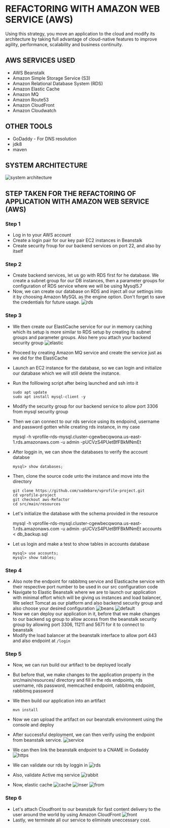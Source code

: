 # REFACTORING WITH AMAZON WEB SERVICE (AWS)
Using this strategy, you move an application to the cloud and modify its architecture by taking full advantage of cloud-native features to improve agility, performance, scalability and business continuity.


##  AWS SERVICES USED
+ AWS Beanstalk
+ Amazon Simple Storage Service (S3)
+ Amazon Relational Database System (RDS)
+ Amazon Elastic Cache
+ Amazon MQ
+ Amazon Route53
+ Amazon CloudFront
+ Amazon Cloudwatch

##  OTHER TOOLS 
+ GoDaddy - For DNS resolution 
+ jdk8
+ maven

##  SYSTEM ARCHITECTURE
![system architecture](./images/sys-des.png)

## STEP TAKEN FOR THE REFACTORING OF APPLICATION WITH AMAZON WEB SERVICE (AWS)
### Step 1
  + Log in to your AWS account
  + Create a login pair for our key pair EC2 instances in Beanstalk
  + Create security froup for our backend services on port 22, and also by itself
### Step 2
  + Create backend services, let us go with RDS first for he database. We create a subnet group for our DB instances, then a parameter groups for configuration of RDS service where we will be using Mysql5.7
  + Now, we can create our database on RDS and inject all our settings into it by choosing Amazon MySQL as the engine option. Don't forget to save the credentials for future usage.
  ![rds](./images/rds.png)
### Step 3
  + We then create our ElastiCache service for our in memory caching which its setup is more similar to RDS setup by creating its subnet groups and parameter groups. Also here you attach your backend security group
  ![elastic](./images/elasticache.png)
  + Proceed by creating Amazon MQ service and create the service just as we did for the ElastiCache
  +  Launch an EC2 instance for the database, so we can login and initialize our database which we will still delete the instance.
  + Run the folllowing script after being launched and ssh into it

        sudo apt update
        sudo apt install mysql-client -y
 +  Modify the security group for our backend service to allow port 3306  from mysql security group
 +  Then we can connect to our rds service using its endpoind, username and password gotten while creating rds instance, in my case

      mysql -h vprofile-rds-mysql.cluster-cgewbecqwona.us-east-1.rds.amazonaws.com -u admin -pUCVzS4PUetBfFBkMNmEt
  + After loggin in, we can show the databases to verify the account databse

        mysql> show databases;
  + Then, clone the source code unto the instance and move into the directory

        git clone https://github.com/sadebare/vprofile-project.git
        cd vprofile-project
        git checkout aws-Refactor
        cd src/main/resources


  +  Let's initialize the database with the schema provided in the resource 

        mysql -h vprofile-rds-mysql.cluster-cgewbecqwona.us-east-1.rds.amazonaws.com -u admin -pUCVzS4PUetBfFBkMNmEt accounts < db_backup.sql 
  + Let us login and make a test to show tables in accounts database

        mysql> use accounts;
        mysql> show tables;


### Step 4
  + Also note the endpoint for rabbitmq service and Elasticache service with their respective port number to be used in our src configuration code
  + Navigate to Elastic Beanstalk where we are to launch our application with minimal effort which will be giving us instances and load balancer, We select Tomcat as our platform and also backend security group and also choose your desired configuration
  ![beans](./images/beanstalk.png)
  ![default](./images/default-bean.png)
  + Now we can deploy our application in it, before that we make changes to our backend sg group to allow access from the beanstalk security group by allowing port 3306, 11211 and 5671 for it to connect to beanstalk
  + Modify the load balancer at the beanstalk interface to allow port 443 and also endpoint at `/login`

### Step 5
  + Now, we can run build our artifact to be deployed locally
  + But before that, we make changes to the application property in the src/main/resources/ directory and fill in the rds endpoints, rds username, rds password, memcached endpoint, rabbitmq endpoint, rabbitmq password
  + We then build our application into an artifact

        mvn install
  + Now we can upload the artifact on our beanstalk environment using the console and deploy 
  + After successful deployment, we can then verify using the endpoint from beanstalk service.
  ![service](./images/bean-ver.png)
  + We can then link the beanstalk endpoint to a CNAME in Godaddy
  ![https](./images/https.png)
  + We can validate our rds by loggin in
  ![rds](./images/rds-val.png)
  + Also, validate Active mq service
  ![rabbit](./images/rabbitmq-val.png)
  + Now, elastic cache
    ![cache](./images/elastic.png)
    ![inser](./images/insertcache.png)
    ![from](./images/fromcache.png)
### Step 6
  + Let's attach Cloudfront to our beanstalk for fast content delivery to the user around the world by using Amazon CloudFront
  ![front](./images/cloudfront.png)
  + Lastly, we terminate all our service to eliminate uneccessary cost.